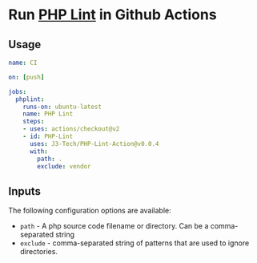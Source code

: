 # Run [PHP Lint](https://github.com/php-parallel-lint/PHP-Parallel-Lint) in Github Actions

Usage
-----

```yaml
name: CI

on: [push]

jobs:
  phplint:
    runs-on: ubuntu-latest
    name: PHP Lint
    steps:
    - uses: actions/checkout@v2
    - id: PHP-Lint
      uses: J3-Tech/PHP-Lint-Action@v0.0.4
      with:
        path: .
        exclude: vendor
```

Inputs
------

The following configuration options are available:

+ `path` - A php source code filename or directory. Can be a comma-separated string
+ `exclude` - comma-separated string of patterns that are used to ignore directories.
